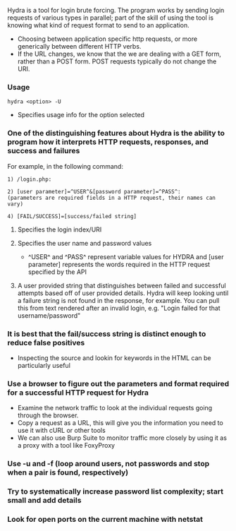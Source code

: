 Hydra is a tool for login brute forcing. The program works by sending login requests of various types in parallel; part of the skill of using the tool is knowing what kind of request format to send to an application.
- Choosing between application specific http requests, or more generically between different HTTP verbs.
- If the URL changes, we know that the we are dealing with a GET form, rather than a POST form. POST requests typically do not change the URI.

### Usage
```
hydra <option> -U
```
- Specifies usage info for the option selected

### One of the distinguishing features about Hydra is the ability to program how it interprets HTTP requests, responses, and success and failures

For example, in the following command:
```shell-session
1) /login.php:

2) [user parameter]=^USER^&[password parameter]=^PASS^:
(parameters are required fields in a HTTP request, their names can vary)

4) [FAIL/SUCCESS]=[success/failed string]
```

1) Specifies the login index/URI
2) Specifies the user name and password values
	- ^USER^ and ^PASS^ represent variable values for HYDRA and \[user parameter\] represents the words required in the HTTP request specified by the API

1) A user provided string that distinguishes between failed and successful attempts based off of user provided details. Hydra will keep looking until a failure string is not found in the response, for example. You can pull this from text rendered after an invalid login, e.g. "Login failed for that username/password"

### It is best that the fail/success string is distinct enough to reduce false positives

- Inspecting the source and lookin for keywords in the HTML can be particularly useful

### Use a browser to figure out the parameters and format required for a successful HTTP request for Hydra

- Examine the network traffic to look at the individual requests going through the browser.
- Copy a request as a URL, this will give you the information you need to use it with cURL or other tools
- We can also use Burp Suite to monitor traffic more closely by using it as a proxy with a tool like FoxyProxy

### Use -u and -f (loop around users, not passwords and stop when a pair is found, respectively)

### Try to systematically increase password list complexity; start small and add details

### Look for open ports on the current machine with netstat


